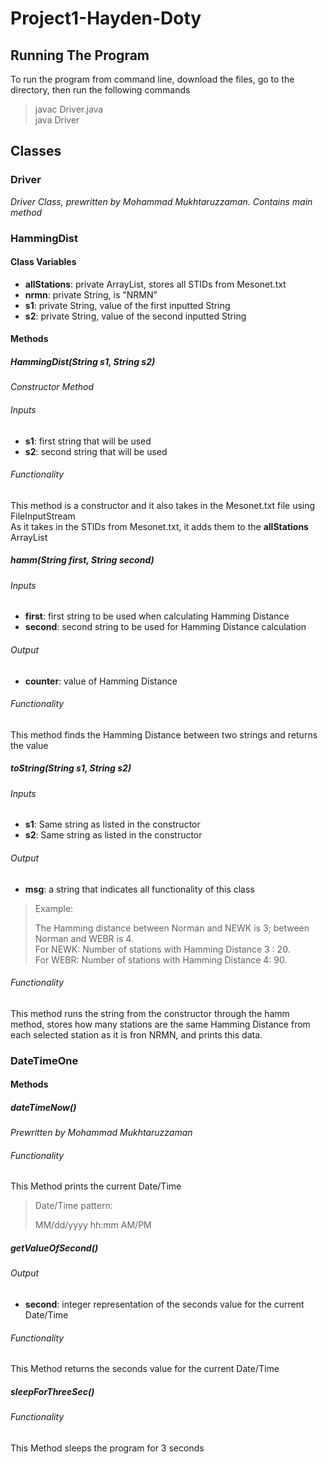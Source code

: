 # Project1-Hayden-Doty

## Running The Program
To run the program from command line, download the files, go to the directory, then run the following commands
> javac Driver.java<br>
> java Driver
## Classes

### Driver
*Driver Class, prewritten by Mohammad Mukhtaruzzaman. Contains main method*

### HammingDist

#### Class Variables
- **allStations**: private ArrayList<String>, stores all STIDs from Mesonet.txt
- **nrmn**: private String, is "NRMN"
- **s1**: private String, value of the first inputted String
- **s2**: private String, value of the second inputted String
  
#### Methods

##### HammingDist(String s1, String s2)
*Constructor Method*
###### Inputs
- **s1**: first string that will be used
- **s2**: second string that will be used
###### Functionality
This method is a constructor and it also takes in the Mesonet.txt file using FileInputStream  
As it takes in the STIDs from Mesonet.txt, it adds them to the **allStations** ArrayList
  
##### hamm(String first, String second)
###### Inputs
- **first**: first string to be used when calculating Hamming Distance
- **second**: second string to be used for Hamming Distance calculation
###### Output
- **counter**: value of Hamming Distance
###### Functionality
This method finds the Hamming Distance between two strings and returns the value

##### toString(String s1, String s2)
###### Inputs
- **s1**: Same string as listed in the constructor
- **s2**: Same string as listed  in the constructor
###### Output
- **msg**: a string that indicates all functionality of this class
> Example:
>
> The Hamming distance between Norman and NEWK is 3; between Norman and WEBR is 4. <br>
> For NEWK: Number of stations with Hamming Distance 3 : 20. <br>
> For WEBR: Number of stations with Hamming Distance 4: 90.
###### Functionality
This method runs the string from the constructor through the hamm method, stores how many stations are the same Hamming Distance from each selected station as it is fron NRMN, and prints this data.

### DateTimeOne
#### Methods

##### dateTimeNow()
*Prewritten by Mohammad Mukhtaruzzaman*
###### Functionality
This Method prints the current Date/Time 
> Date/Time pattern:
>
> MM/dd/yyyy hh:mm AM/PM

##### getValueOfSecond()
###### Output
- **second**: integer representation of the seconds value for the current Date/Time
###### Functionality
This Method returns the seconds value for the current Date/Time

##### sleepForThreeSec()
###### Functionality
This Method sleeps the program for 3 seconds
